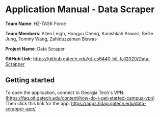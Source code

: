 # Application Manual - Data Scraper

**Team Name**: HZ-TASK Force 

**Team Members**: Allen Leigh, Hongyu Cheng, Kanishkah Anwari, SeGe Jung, Tommy Wang, Zahiduzzaman Biswas 

**Project Name**: Data Scraper 

**GitHub Link**: https://github.gatech.edu/gt-cs6440-hit-fall2020/Data-Scrapper 


## Getting started
To open the application, connect to Georgia Tech's VPN. (https://faq.oit.gatech.edu/content/how-do-i-get-started-campus-vpn)
Then click this link for the app: https://apps.hdap.gatech.edu/data-scrapper-app/


